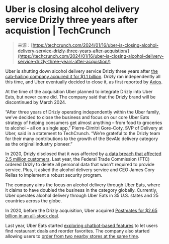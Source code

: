 <!--yml
category: 未分类
date: 2024-05-27 14:49:37
-->

# Uber is closing alcohol delivery service Drizly three years after acquistion | TechCrunch

> 来源：[https://techcrunch.com/2024/01/16/uber-is-closing-alcohol-delivery-service-drizly-three-years-after-acquistion/](https://techcrunch.com/2024/01/16/uber-is-closing-alcohol-delivery-service-drizly-three-years-after-acquistion/)

Uber is shutting down alcohol delivery service Drizly three years after [the cab-hailing company acquired it for $1.1 billion](https://techcrunch.com/2021/02/02/uber-is-buying-alcohol-delivery-service-drizly-for-1-1b/). Drizly ran independently all this time, and Uber eventually decided to close it, as first reported by [Axios](https://www.axios.com/2024/01/15/uber-drizly-acquisition-shutters).

At the time of the acquisition Uber planned to integrate Drizly into Uber Eats, but never came did. The company said that the Drizly brand will be discontinued by March 2024.

“After three years of Drizly operating independently within the Uber family, we’ve decided to close the business and focus on our core Uber Eats strategy of helping consumers get almost anything – from food to groceries to alcohol – all on a single app,” Pierre-Dimitri Gore-Coty, SVP of Delivery at Uber, said in a statement to TechCrunch. “We’re grateful to the Drizly team for their many contributions to the growth of the BevAlc delivery category as the original industry pioneer.”

In 2020, Drizly disclosed that it was affected by [a data breach that affected 2.5 million customers](https://techcrunch.com/2020/07/28/drizly-data-breach/). Last year, the Federal Trade Commission (FTC) ordered Drizly to delete all personal data that wasn’t required to provide service. Plus, it asked the alcohol delivery service and CEO James Cory Rellas to implement a robust security program.

The company aims the focus on alcohol delivery through Uber Eats, where it claims to have doubled the business in the category globally. Currently, Uber operates alcohol delivery through Uber Eats in 35 U.S. states and 25 countries across the globe.

In 2020, before the Drizly acquisition, Uber acquired [Postmates for $2.65 billion in an all-stock deal](https://techcrunch.com/2020/07/06/uber-takes-out-postmates/).

Last year, Uber Eats started [exploring chatbot-based features](https://techcrunch.com/2023/09/20/uber-eats-to-launch-google-powered-ai-chatbot-in-late-2023/) to let users find restaurant deals and reorder favorites. The company also started allowing users to [order from two nearby stores at the same time](https://techcrunch.com/2023/10/11/uber-eats-now-lets-you-order-from-two-nearby-stores-at-the-same-time/).